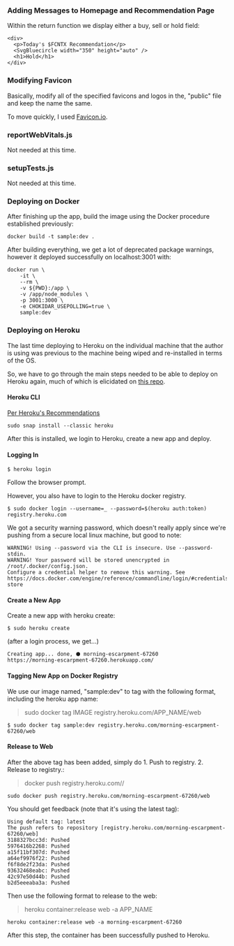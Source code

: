 ### Adding Messages to Homepage and Recommendation Page

Within the return function we display either a buy, sell or hold field:

```
<div>
  <p>Today's $FCNTX Recommendation</p>
  <SvgBluecircle width="350" height="auto" />
  <h1>Hold</h1>
</div>
```

### Modifying Favicon

Basically, modify all of the specified favicons and logos in the, "public" file and keep the name the same.

To move quickly, I used [Favicon.io](https://favicon.io/emoji-favicons/blue-circle).

### reportWebVitals.js

Not needed at this time.

### setupTests.js

Not needed at this time.

### Deploying on Docker

After finishing up the app, build the image using the Docker procedure established previously:

```
docker build -t sample:dev .
```
After building everything, we get a lot of deprecated package warnings, however it deployed successfully on localhost:3001 with:

```
docker run \
    -it \
    --rm \
    -v ${PWD}:/app \
    -v /app/node_modules \
    -p 3001:3000 \
    -e CHOKIDAR_USEPOLLING=true \
    sample:dev
```

### Deploying on Heroku

The last time deploying to Heroku on the individual machine that the author is using was previous to the machine being wiped and re-installed in terms of the OS.

So, we have to go through the main steps needed to be able to deploy on Heroku again, much of which is elicidated on [this repo](https://github.com/pwdel/herokudockerflask).

#### Heroku CLI

[Per Heroku's Recommendations](https://devcenter.heroku.com/articles/heroku-cli#download-and-install)

```
sudo snap install --classic heroku
```

After this is installed, we login to Heroku, create a new app and deploy.

#### Logging In

```
$ heroku login
```
Follow the browser prompt.

However, you also have to login to the Heroku docker registry.

```
$ sudo docker login --username=_ --password=$(heroku auth:token) registry.heroku.com
```
We got a security warning password, which doesn't really apply since we're pushing from a secure local linux machine, but good to note:

```
WARNING! Using --password via the CLI is insecure. Use --password-stdin.
WARNING! Your password will be stored unencrypted in /root/.docker/config.json.
Configure a credential helper to remove this warning. See
https://docs.docker.com/engine/reference/commandline/login/#credentials-store
```

#### Create a New App

Create a new app with heroku create:

```
$ sudo heroku create
```
(after a login process, we get...)

```
Creating app... done, ⬢ morning-escarpment-67260
https://morning-escarpment-67260.herokuapp.com/
```
#### Tagging New App on Docker Registry

We use our image named, "sample:dev" to tag with the following format, including the heroku app name:

> sudo docker tag IMAGE registry.heroku.com/APP_NAME/web

```
$ sudo docker tag sample:dev registry.heroku.com/morning-escarpment-67260/web
```

#### Release to Web

After the above tag has been added, simply do 1. Push to registry. 2. Release to registry.:

> docker push registry.heroku.com/<app>/<process-type>

```
sudo docker push registry.heroku.com/morning-escarpment-67260/web
```
You should get feedback (note that it's using the latest tag):

```
Using default tag: latest
The push refers to repository [registry.heroku.com/morning-escarpment-67260/web]
3188327bcc3d: Pushed
5976416b2268: Pushed
a15f11bf307d: Pushed
a64ef9976f22: Pushed
f6f8de2f23da: Pushed
93632468eabc: Pushed
42c97e50d44b: Pushed
b2d5eeeaba3a: Pushed
```

Then use the following format to release to the web:

> heroku container:release web -a APP_NAME

```
heroku container:release web -a morning-escarpment-67260
````

After this step, the container has been successfully pushed to Heroku.
